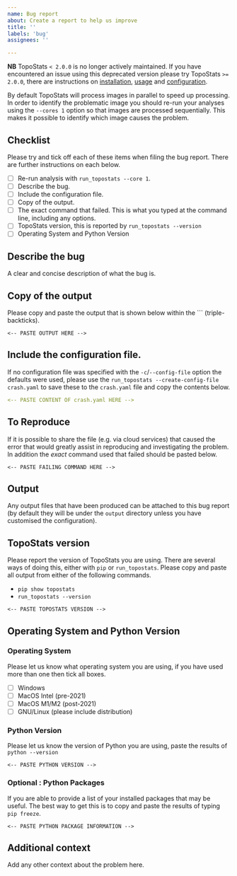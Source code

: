 ```yaml
---
name: Bug report
about: Create a report to help us improve
title: ''
labels: 'bug'
assignees: ''

---
```


**NB** TopoStats `< 2.0.0` is no longer actively maintained. If you have encountered an issue using this deprecated
version please try TopoStats `>= 2.0.0`, there are instructions on
[installation](https://afm-spm.github.io/TopoStats/installation.html),
[usage](https://afm-spm.github.io/TopoStats/usage.html) and
[configuration](https://afm-spm.github.io/TopoStats/configuration.html).

By default TopoStats will process images in parallel to speed up processing. In order to identify the problematic image
you should re-run your analyses using the `--cores 1` option so that images are processed sequentially. This makes it
possible to identify which image causes the problem.

## Checklist

Please try and tick off each of these items when filing the bug report. There are further instructions on each below.

* [ ] Re-run analysis with `run_topostats --core 1`.
* [ ] Describe the bug.
* [ ] Include the configuration file.
* [ ] Copy of the output.
* [ ] The exact command that failed. This is what you typed at the command line, including any options.
* [ ] TopoStats version, this is reported by `run_topostats --version`
* [ ] Operating System and Python Version

## Describe the bug
A clear and concise description of what the bug is.

## Copy of the output

Please copy and paste the output that is shown below within the `\`` (triple-backticks).

```
<-- PASTE OUTPUT HERE -->
```


## Include the configuration file.

If no configuration file was specified with the `-c`/`--config-file` option the defaults were used, please use the
`run_topostats --create-config-file crash.yaml` to save these to the `crash.yaml` file and copy the contents below.

``` yaml
<-- PASTE CONTENT OF crash.yaml HERE -->
```


## To Reproduce

If it is possible to share the file (e.g. via cloud services) that caused the error that would greatly assist in reproducing and investigating the problem. In addition the _exact_ command used that failed should be pasted below.

```
<-- PASTE FAILING COMMAND HERE -->
```


## Output

Any output files that have been produced can be attached to this bug report (by default they will be under the `output` directory unless you have customised the configuration).

## TopoStats version

Please report the version of TopoStats you are using. There are several ways of doing this, either with `pip` or
`run_topostats`. Please copy and paste all output from either of the following commands.

- `pip show topostats`
- `run_topostats --version`

```
<-- PASTE TOPOSTATS VERSION -->
```

## Operating System and Python Version

### Operating System

Please let us know what operating system you are using, if you have used more than one then tick all boxes.

* [ ] Windows
* [ ] MacOS Intel (pre-2021)
* [ ] MacOS M1/M2 (post-2021)
* [ ] GNU/Linux (please include distribution)

### Python Version

Please let us know the version of Python you are using, paste the results of `python --version`

```
<-- PASTE PYTHON VERSION -->
```

### Optional : Python Packages

If you are able to provide a list of your installed packages that may be useful. The best way to get this is to copy and paste the results of typing `pip freeze`.

```
<-- PASTE PYTHON PACKAGE INFORMATION -->
```

## Additional context

Add any other context about the problem here.
